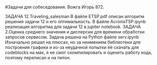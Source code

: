 #Задачи для собеседования. Вожга Игорь 872.

ЗАДАЧА 12.Traveling_salesman
В файле ETSP.pdf описан алгоритм решения задачи 12 и его оптимальность.
В файле AcronisTSP.ipynb реализация алгоритма для задачи 12 в jupiter notebook.
ЗАДАЧА 2.Оценка среднего значения и дисперсии для времени обработки запросов сервисом. 
Задача решена на Python файле serv.ipynb 
Изначально решал на плюсах, но за неимением библиотеки для построения графики и из-за неудачной попытки её скачать для codeblocks на мак, я не смог скомпилировать и оценить работу кода, поэтому переписал и на питон.
